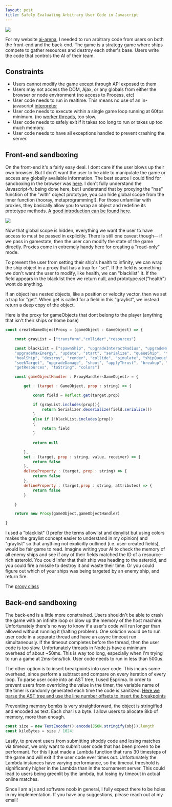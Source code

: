 ```yaml
---
layout: post
title: Safely Evaluating Arbitrary User Code in Javascript
---
```


![](https://media.istockphoto.com/photos/programming-source-code-abstract-background-picture-id1047259374?k=20&m=1047259374&s=612x612&w=0&h=pt3XbBvrmiYgoYmVzsaUeXtV8vw_jJI9Ly8P7AL6Qig=)

For my website [ai-arena](https://www.ai-arena.com), I needed to run arbitrary code from users on both the front-end and the back-end. The game is a strategy game where ships compete to gather resources and destroy each other's base. Users write the code that controls the AI of their team. 

## Constraints

- Users cannot modify the game except through API exposed to them
- Users may not access the DOM, Ajax, or any globals from either the browser or node environment (no access to Process, etc)
- User code needs to run in realtime. This means no use of an in-javascript [interpreter](https://github.com/NeilFraser/JS-Interpreter)
- User code needs to execute within a single game loop running at 60fps minimum. (no [worker threads](https://nodejs.org/api/worker_threads.html), too slow.
- User code needs to safely exit if it takes too long to run or takes up too much memory.
- User code needs to have all exceptions handled to prevent crashing the server.

## Front-end sandboxing

On the front-end it's a fairly easy deal. I dont care if the user blows up their own browser. But I don't want the user to be able to manipulate the game or access any globally available information. The best source I could find for sandboxing in the browser was [here](https://blog.risingstack.com/writing-a-javascript-framework-sandboxed-code-evaluation/). I don't fully understand the Javascript-fu being done here, but I understand that by proxying the "has" function of the "with" object prototype, you can hide global scope from the inner function (hooray, metaprogramming!). For those unfamiliar with proxies, they basically allow you to wrap an object and redefine its prototype methods. [A good introduction can be found here](https://javascript.info/proxy).  

![](https://miro.medium.com/max/1160/1*IVX9LweZl8QtrllSOaJDRw.png)

Now that global scope is hidden, everything we want the user to have access to must be passed in explicitly. There is still one caveat though-- if we pass in gamestate, then the user can modify the state of the game directly. Proxies come in extremely handy here for creating a "read-only" mode. 

To prevent the user from setting their ship's health to infinity, we can wrap the ship object in a proxy that has a trap for "set". If the field is something we don't want the user to modify, like health, we can "blacklist" it. If the field appears in the blacklist then we return null, and prototype.set("health") wont do anything.  

If an object has nested objects, like a position or velocity vector, then we set a trap for "get". When get is called for a field in this "graylist", we instead return a deep copy of the object.  

Here is the proxy for gameObjects that dont belong to the player (anything that isn't their ships or home base)

```javascript
const createGameObjectProxy = (gameObject : GameObject) => {

    const grayList = ["transform","collider","resources"]

    const blackList = ["spawnShip", "upgradeInteractRadius", "upgradeHealRate",
    "upgradeMaxEnergy", "update", "start", "serialize", "queueShip", "trySpawnShip", "takeResources",
    "healShip", "destroy", "render", "collide", "simulate", "shipQueue", "moveTo",
    "seekTarget", "upgradeDamage", "shoot", "applyThrust", "breakup", "totalMass",
    "getResources", "toString", "colors"]

    const gameObjectHandler : ProxyHandler<GameObject> = {

        get : (target : GameObject, prop : string) => {

            const field = Reflect.get(target,prop)

            if (grayList.includes(prop)){
                return Serializer.deserialize(field.serialize())
            }
            else if (!blackList.includes(prop))
            {
                return field
            }
                
            return null

        },
        set : (target, prop : string, value, receiver) => {
            return false
        },
        deleteProperty : (target, prop : string) => {
            return false
        },
        defineProperty : (target,prop : string, attributes) => {
            return false
        }

    }

    return new Proxy(gameObject,gameObjectHandler)

}
```

I used a "blacklist" (I prefer the terms allowlist and denylist but using colors makes the graylist concept easier to understand in my opinion) and "graylist" so that anything not explicitly outlined (i.e. user-created fields), would be fair game to read. Imagine writing your AI to check the memory of all enemy ships and see if any of their fields matched the ID of a resource-rich asteroid. You could infer that their ship was heading to the asteroid, and you could fire a missile to destroy it and waste their time. Or you could figure out which of your ships was being targeted by an enemy ship, and return fire.

The [proxy class](https://github.com/pickles976/ai-arena/blob/main/src/objectProxies.ts)

## Back-end sandboxing

The back-end is a little more constrained. Users shouldn't be able to crash the game with an infinite loop or blow up the memory of the host machine. Unfortunately there's no way to know if a user's code will run longer than allowed without running it (halting problem). One solution would be to run user code in a separate thread and have an async timeout run simultaneously. If the timeout completes before the thread, then the user code is too slow. Unfortunately threads in Node.js have a minimum overhead of about ~50ms. This is way too long, especially when I'm trying to run a game at 2ms-5ms/tick. User code needs to run in less than 500us.  

The other option is to insert breakpoints into user code. This incurs some overhead, since perform a subtract and compare on every iteration of every loop. To parse user code into an AST tree, I used Esprima. In order to prevent users from overriding the value in the timer, the variable name of the timer is randomly generated each time the code is sanitized. [Here we parse the AST tree and use the line number offsets to insert the breakpoints](https://github.com/pickles976/ai-arena-ladder/blob/main/game_server/sanitizeCode.js)  

Preventing memory bombs is very straightforward, the object is stringified and encoded as text. Each char is a byte. I allow users to allocate 8kb of memory, more than enough.

```javascript
const size = new TextEncoder().encode(JSON.stringify(obj)).length
const kiloBytes = size / 1024;
```

Lastly, to prevent users from submitting shoddy code and losing matches via timeout, we only want to submit user code that has been proven to be performant. For this I just made a Lambda function that runs 30 timesteps of the game and will exit if the user code ever times out. Unfortunately the Lambda instances have varying performance, so the timeout threshold is significantly higher in the Lambda than in the tournament server. This could lead to users being greenlit by the lambda, but losing by timeout in actual online matches.  

Since I am a js and software noob in general, I fully expect there to be holes in my implementation. If you have any suggestions, please reach out at my email!
